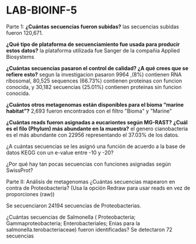 # LAB-BIOINF-5
 Parte 1:
__¿Cuántas secuencias fueron subidas?__ las secuencias subidas fueron 120,671.
	
__¿Qué tipo de plataforma de secuenciamiento fue usada para producir estos datos?__ la plataforma utilizada fue Sanger de la compañia Applied Biosystems
	
__¿Cuántas secuencias pasaron el control de calidad? ¿A qué crees que se refiere esto?__ segun la investigacion pasaron 9964 ,(8%) 
contienen RNA ribosomal, 80,525 sequences (66.73%) contienen proteinas con funcion conocida, y 30,182 secuencias (25.01%)
contienen proteinas sin funcion conocida.
	
__¿Cuántos otros metagenomas están disponibles para el bioma “marine habitat”?__ 2,693 fueron encontrados con el filtro "Bioma" y "Marine"
	
__¿Cuántas reads fueron asignadas a eucariontes según MG-RAST?__
__¿Cuál es el filo (Phylum) más abundante en la muestra?__ el genero cianobacteria es el más abundante con 22956 representando el 37.03% de los datos.
	
  ¿A cuántas secuencias se les asignó una función de acuerdo a la base de datos KEGG con un e-value entre -10 y -20?
	
  ¿Por qué hay tan pocas secuencias con funciones asignadas según SwissProt?
 
 Parte II: Análisis de metagenomas
¿Cuántas secuencias mapearon en contra de Proteobacteria? (Usa la opción Redraw para usar reads en vez de proporciones (raw))

Se secuenciaron 24194 secuencias de Proteobacterias.

¿Cuántas secuencias de Salmonella ( Proteobacteria; Gammaproteobacteria; Enterobacteriales; Enias para la salmonella.terobacteriaceae) fueron identificadas? Se detectaron 72 secuencias
